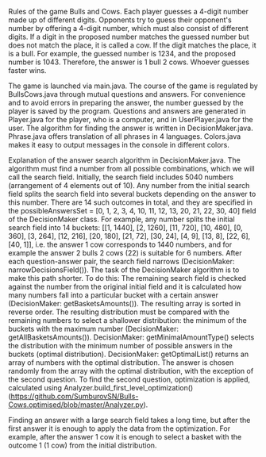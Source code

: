 Rules of the game Bulls and Cows. Each player guesses a 4-digit number made up of different digits. Opponents try to guess their opponent's number by offering a 4-digit number, which must also consist of different digits. If a digit in the proposed number matches the guessed number but does not match the place, it is called a cow. If the digit matches the place, it is a bull. For example, the guessed number is 1234, and the proposed number is 1043. Therefore, the answer is 1 bull 2 ​​cows. Whoever guesses faster wins.

The game is launched via main.java. The course of the game is regulated by BullsCows.java through mutual questions and answers. For convenience and to avoid errors in preparing the answer, the number guessed by the player is saved by the program. Questions and answers are generated in Player.java for the player, who is a computer, and in UserPlayer.java for the user. The algorithm for finding the answer is written in DecisionMaker.java. Phrase.java offers translation of all phrases in 4 languages. Colors.java makes it easy to output messages in the console in different colors.

Explanation of the answer search algorithm in DecisionMaker.java. The algorithm must find a number from all possible combinations, which we will call the search field. Initially, the search field includes 5040 numbers (arrangement of 4 elements out of 10). Any number from the initial search field splits the search field into several buckets depending on the answer to this number. There are 14 such outcomes in total, and they are specified in the possibleAnswersSet = [0, 1, 2, 3, 4, 10, 11, 12, 13, 20, 21, 22, 30, 40] field of the DecisionMaker class. For example, any number splits the initial search field into 14 buckets: [[1, 1440], [2, 1260], [11, 720], [10, 480], [0, 360], [3, 264], [12, 216], [20, 180], [21, 72], [30, 24], [4, 9], [13, 8], [22, 6], [40, 1]], i.e. the answer 1 cow corresponds to 1440 numbers, and for example the answer 2 bulls 2 cows (22) is suitable for 6 numbers. After each question-answer pair, the search field narrows (DecisionMaker: narrowDecisionsField()). The task of the DecisionMaker algorithm is to make this path shorter. To do this: The remaining search field is checked against the number from the original initial field and it is calculated how many numbers fall into a particular bucket with a certain answer (DecisionMaker: getBasketsAmounts()). The resulting array is sorted in reverse order. The resulting distribution must be compared with the remaining numbers to select a shallower distribution: the minimum of the buckets with the maximum number (DecisionMaker: getAllBasketsAmounts()). DecisionMaker: getMinimalAmountType() selects the distribution with the minimum number of possible answers in the buckets (optimal distribution). DecisionMaker: getOptimalList() returns an array of numbers with the optimal distribution. The answer is chosen randomly from the array with the optimal distribution, with the exception of the second question. To find the second question, optimization is applied, calculated using Analyzer.build_first_level_optimization() (https://github.com/SumburovSN/Bulls-Cows.optimised/blob/master/Analyzer.py).

Finding an answer with a large search field takes a long time, but after the first answer it is enough to apply the data from the optimization. For example, after the answer 1 cow it is enough to select a basket with the outcome 1 (1 cow) from the initial distribution.
